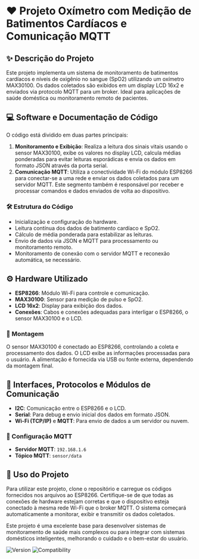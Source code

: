 # :heart: Projeto Oxímetro com Medição de Batimentos Cardíacos e Comunicação MQTT

## :sparkles: Descrição do Projeto
Este projeto implementa um sistema de monitoramento de batimentos cardíacos e níveis de oxigênio no sangue (SpO2) utilizando um oxímetro MAX30100. Os dados coletados são exibidos em um display LCD 16x2 e enviados via protocolo MQTT para um broker. Ideal para aplicações de saúde doméstica ou monitoramento remoto de pacientes.

## :computer: Software e Documentação de Código
O código está dividido em duas partes principais:
1. **Monitoramento e Exibição**: Realiza a leitura dos sinais vitais usando o sensor MAX30100, exibe os valores no display LCD, calcula médias ponderadas para evitar leituras esporádicas e envia os dados em formato JSON através da porta serial.
2. **Comunicação MQTT**: Utiliza a conectividade Wi-Fi do módulo ESP8266 para conectar-se a uma rede e enviar os dados coletados para um servidor MQTT. Este segmento também é responsável por receber e processar comandos e dados enviados de volta ao dispositivo.

### :hammer_and_wrench: Estrutura do Código
- Inicialização e configuração do hardware.
- Leitura contínua dos dados de batimento cardíaco e SpO2.
- Cálculo de média ponderada para estabilizar as leituras.
- Envio de dados via JSON e MQTT para processamento ou monitoramento remoto.
- Monitoramento de conexão com o servidor MQTT e reconexão automática, se necessário.

## :gear: Hardware Utilizado
- **ESP8266**: Módulo Wi-Fi para controle e comunicação.
- **MAX30100**: Sensor para medição de pulso e SpO2.
- **LCD 16x2**: Display para exibição dos dados.
- **Conexões**: Cabos e conexões adequadas para interligar o ESP8266, o sensor MAX30100 e o LCD.

### :wrench: Montagem
O sensor MAX30100 é conectado ao ESP8266, controlando a coleta e processamento dos dados. O LCD exibe as informações processadas para o usuário. A alimentação é fornecida via USB ou fonte externa, dependendo da montagem final.

## :link: Interfaces, Protocolos e Módulos de Comunicação
- **I2C**: Comunicação entre o ESP8266 e o LCD.
- **Serial**: Para debug e envio inicial dos dados em formato JSON.
- **Wi-Fi (TCP/IP)** e **MQTT**: Para envio de dados a um servidor ou nuvem.

### :satellite: Configuração MQTT
- **Servidor MQTT**: `192.168.1.6`
- **Tópico MQTT**: `sensor/data`

## :rocket: Uso do Projeto
Para utilizar este projeto, clone o repositório e carregue os códigos fornecidos nos arquivos ao ESP8266. Certifique-se de que todas as conexões de hardware estejam corretas e que o dispositivo esteja conectado à mesma rede Wi-Fi que o broker MQTT. O sistema começará automaticamente a monitorar, exibir e transmitir os dados coletados.

Este projeto é uma excelente base para desenvolver sistemas de monitoramento de saúde mais complexos ou para integrar com sistemas domésticos inteligentes, melhorando o cuidado e o bem-estar do usuário.

![Version](https://img.shields.io/badge/version-1.0.0-blue.svg)
![Compatibility](https://img.shields.io/badge/compatibility-ESP8266-orange.svg)
